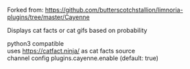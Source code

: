 Forked from: https://github.com/butterscotchstallion/limnoria-plugins/tree/master/Cayenne

Displays cat facts or cat gifs based on probability

python3 compatible<br>
uses https://catfact.ninja/ as cat facts source<br> 
channel config plugins.cayenne.enable (default: true)
